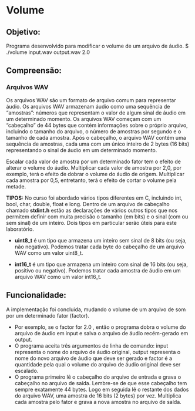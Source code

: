 # Volume

## Objetivo:
 Programa desenvolvido para modificar o volume de um arquivo de áudio.
		$ ./volume input.wav output.wav 2.0

## Compreensão:

### Arquivos WAV

Os arquivos WAV são um formato de arquivo comum para representar áudio. Os arquivos WAV armazenam áudio como uma sequência de “amostras”: números que representam o valor de algum sinal de áudio em um determinado momento. Os arquivos WAV começam com um “cabeçalho” de 44 bytes que contém informações sobre o próprio arquivo, incluindo o tamanho do arquivo, o número de amostras por segundo e o tamanho de cada amostra. Após o cabeçalho, o arquivo WAV contém uma sequência de amostras, cada uma com um único inteiro de 2 bytes (16 bits) representando o sinal de áudio em um determinado momento.

Escalar cada valor de amostra por um determinado fator tem o efeito de alterar o volume do áudio. Multiplicar cada valor de amostra por 2,0, por exemplo, terá o efeito de dobrar o volume do áudio de origem. Multiplicar cada amostra por 0,5, entretanto, terá o efeito de cortar o volume pela metade.

**TIPOS:** No curso foi abordado vários tipos diferentes em C, incluindo int, bool, char, double, float e long. Dentro de um arquivo de cabeçalho chamado **stdint.h** estão as declarações de vários outros tipos que nos permitem definir com muita precisão o tamanho (em bits) e o sinal (com ou sem sinal) de um inteiro. Dois tipos em particular serão úteis para este laboratório.

 * **uint8_t** é um tipo que armazena um inteiro sem sinal de 8 bits (ou seja, não negativo). Podemos tratar cada byte do cabeçalho de um arquivo WAV como um valor uint8_t.

 * **int16_t** é um tipo que armazena um inteiro com sinal de 16 bits (ou seja, positivo ou negativo). Podemos tratar cada amostra de áudio em um arquivo WAV como um valor int16_t.

## Funcionalidade:

A implementação foi concluida, mudando o volume de um arquivo de som por um determinado fator (factor).
 * Por exemplo, se o factor for 2.0 , então o programa dobra o volume do arquivo de áudio em input e salva o arquivo de áudio recém-gerado em output.
 * O programa aceita três argumentos de linha de comando: input representa o nome do arquivo de áudio original, output representa o nome do novo arquivo de áudio que deve ser gerado e factor é a quantidade pela qual o volume do arquivo de áudio original deve ser escalado.
 * O programa primeiro lê o cabeçalho do arquivo de entrada e grava o cabeçalho no arquivo de saída. Lembre-se de que esse cabeçalho tem sempre exatamente 44 bytes. Logo em seguida lê o restante dos dados do arquivo WAV, uma amostra de 16 bits (2 bytes) por vez. Multiplica cada amostra pelo fator e grava a nova amostra no arquivo de saída.